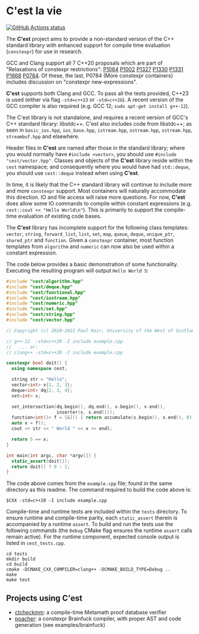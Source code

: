 # C'est la vie

<p align="left">
  <a href="https://github.com/pkeir/cest/actions"><img alt="GitHub Actions status" src="https://github.com/pkeir/cest/workflows/build-test/badge.svg"></a>
</p>

The **C'est** project aims to provide a non-standard version of the C++
standard library with enhanced support for compile time evaluation
(`constexpr`) for use in research.

GCC and Clang support all 7 C++20 proposals which are part of
"Relaxations of constexpr restrictions": [P1064](https://wg21.link/P1064)
[P1002](https://wg21.link/P1002) [P1327](https://wg21.link/P1327)
[P1330](https://wg21.link/P1330) [P1331](https://wg21.link/P1331)
[P1668](https://wg21.link/P1668) [P0784](https://wg21.link/P0784R7). Of these,
the last, P0784 (More constexpr containers) includes discussion on "constexpr
new-expressions".

**C'est** supports both Clang and GCC. To pass all the tests provided, C++23
is used (either via flag `-std=c++23` or `-std=c++2b`). A recent version of the
GCC compiler is also required (e.g. GCC 12; `sudo apt-get install g++-12`).

The C'est library is not standalone, and requires a recent version of
GCC's C++ standard library: libstdc++. C'est also includes code from
libstdc++; as seen in `basic_ios.hpp`, `ios_base.hpp`, `istream.hpp`,
`ostream.hpp`, `sstream.hpp`, `streambuf.hpp` and elsewhere.

Header files in **C'est** are named after those in the standard library; where
you would normally have `#include <vector>`, you should use `#include
"cest/vector.hpp"`. Classes and objects of the **C'est** library reside within
the `cest` namespace; and consequently where you would have had `std::deque`,
you should use `cest::deque` instead when using **C'est**.

In time, it is likely that the C++ standard library will continue to include
more and more `constexpr` support. Most containers will naturally accommodate
this direction. IO and file access will raise more questions. For now,
**C'est** does allow some IO commands to compile within constant expressions
(e.g. `cest::cout << "Hello World\n"`). This is primarily to support the
compile-time evaluation of existing code bases.

The **C'est** library has incomplete support for the following class templates: `vector`, `string`, `forward_list`, `list`, `set`, `map`, `queue`, `deque`, `unique_ptr`, `shared_ptr` and `function`. Given a `constexpr` container, most function templates from `algorithm` and `numeric` can now also be used within a constant expression.

The code below provides a basic demonstration of some functionality. Executing the resulting program will output `Hello World 5`:

```cpp
#include "cest/algorithm.hpp"
#include "cest/deque.hpp"
#include "cest/functional.hpp"
#include "cest/iostream.hpp"
#include "cest/numeric.hpp"
#include "cest/set.hpp"
#include "cest/string.hpp"
#include "cest/vector.hpp"

// Copyright (c) 2020-2022 Paul Keir, University of the West of Scotland.

// g++-12  -std=c++20 -I include example.cpp
//   ... or:
// clang++ -std=c++20 -I include example.cpp

constexpr bool doit() {
  using namespace cest;

  string str = "Hello";
  vector<int> v{1, 2, 3};
  deque<int> dq{2, 3, 4};
  set<int> s;

  set_intersection(dq.begin(), dq.end(), v.begin(), v.end(),
                   inserter(s, s.end()));
  function<int()> f = [&]() { return accumulate(s.begin(), s.end(), 0); };
  auto x = f();
  cout << str << " World " << x << endl;

  return 5 == x;
}

int main(int argc, char *argv[]) {
  static_assert(doit());
  return doit() ? 0 : 1;
}
```

The code above comes from the `example.cpp` file; found in the same
directory as this readme. The command required to build the code above is:

```
$CXX -std=c++20 -I include example.cpp
```

Compile-time and runtime tests are included within the `tests` directory. To
ensure runtime and compile-time parity, each `static_assert` therein is
accompanied by a runtime `assert`. To build and run the tests use the following
commands (the `Debug` CMake flag ensures the runtime `assert` calls remain
active). For the runtime component, expected console output is listed in
`cest_tests.cpp`.

```
cd tests
mkdir build
cd build
cmake -DCMAKE_CXX_COMPILER=clang++ -DCMAKE_BUILD_TYPE=Debug ..
make
make test
```

## Projects using C'est

* [ctcheckmm](https://github.com/pkeir/ctcheckmm): a compile-time Metamath proof database verifier
* [poacher](https://github.com/JPenuchot/poacher): a constexpr Brainfuck compiler, with proper AST and code generation (see examples/brainfuck)
